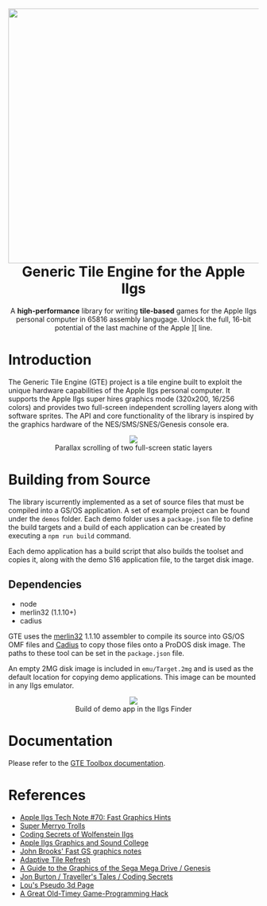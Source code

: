 <h1 align="center">
  <img src="https://raw.githubusercontent.com/lscharen/iigs-game-engine/master/.github/images/GTE_Logo.jpg" width="512px"/><br/>
  Generic Tile Engine for the Apple IIgs
</h1>
<p align="center">A <b>high-performance</b> library for writing <b>tile-based</b> games for the Apple IIgs personal computer in 65816 assembly langugage.  Unlock the full, 16-bit potential of the last machine of the Apple ][ line.</p>

# Introduction

The Generic Tile Engine (GTE) project is a tile engine built to exploit the unique hardware capabilities of the Apple IIgs personal computer.  It supports the Apple IIgs super hires graphics mode (320x200, 16/256 colors) and provides two full-screen independent scrolling layers along with software sprites.  The API and core functionality of the library is inspired by the graphics hardware of the NES/SMS/SNES/Genesis console era.

<p align="center">
  <img src="https://raw.githubusercontent.com/lscharen/iigs-game-engine/master/.github/images/armada.gif"/><br/>
  Parallax scrolling of two full-screen static layers
</p>

# Building from Source

The library iscurrently implemented as a set of source files that must be compiled into a GS/OS application.  A set of example project can be found under the `demos` folder.  Each demo folder uses a `package.json` file to define the build targets and a build of each application can be created by executing a `npm run build` command.

Each demo application has a build script that also builds the toolset and copies it, along with the demo S16 application file, to the target disk image.

## Dependencies

* node
* merlin32 (1.1.10+)
* cadius

GTE uses the [merlin32](https://brutaldeluxe.fr/products/crossdevtools/merlin/) 1.1.10 assembler to compile its source into GS/OS OMF files and [Cadius](https://brutaldeluxe.fr/products/crossdevtools/cadius/index.html) to copy those files onto a ProDOS disk image. The paths to these tool can be set in the `package.json` file.

An empty 2MG disk image is included in `emu/Target.2mg` and is used as the default location for copying demo applications.  This image can be mounted in any IIgs emulator.

<p align="center">
  <img src="https://raw.githubusercontent.com/lscharen/iigs-game-engine/master/.github/images/finder.png"/><br/>
  Build of demo app in the IIgs Finder
</p>

# Documentation

Please refer to the <a href="https://lscharen.github.io/iigs-game-engine/toolboxref.html">GTE Toolbox documentation</a>.

# References

* [Apple IIgs Tech Note #70: Fast Graphics Hints](http://www.1000bit.it/support/manuali/apple/technotes/iigs/tn.iigs.070.html)
* [Super Merryo Trolls](http://garote.bdmonkeys.net/merryo_trolls/)
* [Coding Secrets of Wolfenstein IIgs](https://www.kansasfest.org/wp-content/uploads/2004-sheppy-wolf3d.pdf)
* [Apple IIgs Graphics and Sound College](https://www.kansasfest.org/wp-content/uploads/1992-heineman-gs.pdf)
* [John Brooks' Fast GS graphics notes](https://groups.google.com/g/comp.sys.apple2/c/6HWlRPkuuDY/m/NNc1msmmCwAJ)
* [Adaptive Tile Refresh](https://en.wikipedia.org/wiki/Adaptive_tile_refresh)
* [A Guide to the Graphics of the Sega Mega Drive / Genesis](https://rasterscroll.com/mdgraphics/)
* [Jon Burton / Traveller's Tales / Coding Secrets](https://ttjontt.wixsite.com/gamehut/coding-secrets)
* [Lou's Pseudo 3d Page](http://www.extentofthejam.com/pseudo/)
* [A Great Old-Timey Game-Programming Hack](https://blog.moertel.com/posts/2013-12-14-great-old-timey-game-programming-hack.html)
